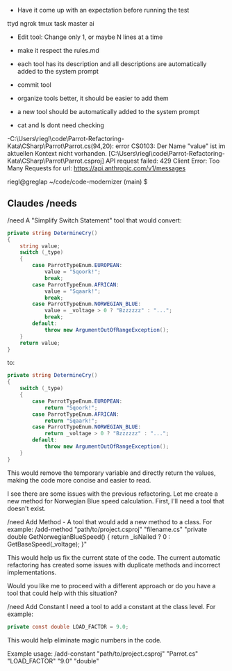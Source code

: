 
- Have it come up with an expectation before running the test


ttyd
ngrok
tmux
task master ai

- Edit tool: Change only 1, or maybe N lines at a time

- make it respect the rules.md

- each tool has its description and all descriptions are automatically added to the system prompt

- commit tool

- organize tools better, it should be easier to add them

- a new tool should be automatically added to the system prompt

- cat and ls dont need checking

-C:\Users\riegl\code\Parrot-Refactoring-Kata\CSharp\Parrot\Parrot.cs(94,20): error CS0103: Der Name "value" ist im aktuellen Kontext nicht vorhanden. [C:\Users\riegl\code\Parrot-Refactoring-Kata\CSharp\Parrot\Parrot.csproj]
API request failed: 429 Client Error: Too Many Requests for url: https://api.anthropic.com/v1/messages


riegl@greglap ~/code/code-modernizer (main)
$

## Claudes /needs 

/need A "Simplify Switch Statement" tool that would convert:
```csharp
private string DetermineCry()
{
    string value;
    switch (_type)
    {
        case ParrotTypeEnum.EUROPEAN:
            value = "Sqoork!";
            break;
        case ParrotTypeEnum.AFRICAN:
            value = "Sqaark!";
            break;
        case ParrotTypeEnum.NORWEGIAN_BLUE:
            value = _voltage > 0 ? "Bzzzzzz" : "...";
            break;
        default:
            throw new ArgumentOutOfRangeException();
    }
    return value;
}
```

to:

```csharp
private string DetermineCry()
{
    switch (_type)
    {
        case ParrotTypeEnum.EUROPEAN:
            return "Sqoork!";
        case ParrotTypeEnum.AFRICAN:
            return "Sqaark!";
        case ParrotTypeEnum.NORWEGIAN_BLUE:
            return _voltage > 0 ? "Bzzzzzz" : "...";
        default:
            throw new ArgumentOutOfRangeException();
    }
}
```

This would remove the temporary variable and directly return the values, making the code more concise and easier to read.



I see there are some issues with the previous refactoring. Let me create a new method for Norwegian Blue speed calculation. First, I'll need a tool that doesn't exist.

/need Add Method - A tool that would add a new method to a class. For example:
/add-method "path/to/project.csproj" "filename.cs" "private double GetNorwegianBlueSpeed() { return _isNailed ? 0 : GetBaseSpeed(_voltage); }"

This would help us fix the current state of the code. The current automatic refactoring has created some issues with duplicate methods and incorrect implementations.

Would you like me to proceed with a different approach or do you have a tool that could help with this situation?



/need Add Constant
I need a tool to add a constant at the class level. For example:
```csharp
private const double LOAD_FACTOR = 9.0;
```
This would help eliminate magic numbers in the code.

Example usage:
/add-constant "path/to/project.csproj" "Parrot.cs" "LOAD_FACTOR" "9.0" "double"